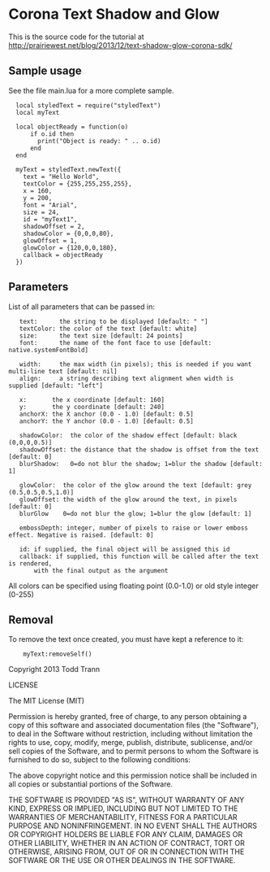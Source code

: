 # Corona Text Shadow and Glow
This is the source code for the tutorial at http://prairiewest.net/blog/2013/12/text-shadow-glow-corona-sdk/


## Sample usage

See the file main.lua for a more complete sample.

```
  local styledText = require("styledText")
  local myText

  local objectReady = function(o)
      if o.id then
      	print("Object is ready: " .. o.id)
      end
  end

  myText = styledText.newText({
	text = "Hello World", 
	textColor = {255,255,255,255},
	x = 160,
	y = 200, 
	font = "Arial", 
	size = 24,
	id = "myText1",
	shadowOffset = 2,
	shadowColor = {0,0,0,80},
	glowOffset = 1,
	glowColor = {120,0,0,180},
	callback = objectReady
  })
```

## Parameters

List of all parameters that can be passed in:
```
   text:      the string to be displayed [default: " "]
   textColor: the color of the text [default: white]
   size:      the text size [default: 24 points]
   font:      the name of the font face to use [default: native.systemFontBold]

   width:     the max width (in pixels); this is needed if you want multi-line text [default: nil]
   align:     a string describing text alignment when width is supplied [default: "left"]

   x:       the x coordinate [default: 160]
   y:       the y coordinate [default: 240]
   anchorX: the X anchor (0.0 - 1.0) [default: 0.5]
   anchorY: the Y anchor (0.0 - 1.0) [default: 0.5]

   shadowColor:  the color of the shadow effect [default: black (0,0,0,0.5)]
   shadowOffset: the distance that the shadow is offset from the text [default: 0]
   blurShadow:   0=do not blur the shadow; 1=blur the shadow [default: 1]

   glowColor:  the color of the glow around the text [default: grey (0.5,0.5,0.5,1.0)]
   glowOffset: the width of the glow around the text, in pixels [default: 0]
   blurGlow    0=do not blur the glow; 1=blur the glow [default: 1]

   embossDepth: integer, number of pixels to raise or lower emboss effect. Negative is raised. [default: 0]

   id: if supplied, the final object will be assigned this id
   callback: if supplied, this function will be called after the text is rendered, 
       with the final output as the argument
```

All colors can be specified using floating point (0.0-1.0) or old style integer (0-255)

## Removal

To remove the text once created, you must have kept a reference to it:
```
	myText:removeSelf()
```


Copyright 2013 Todd Trann


LICENSE

The MIT License (MIT)

Permission is hereby granted, free of charge, to any person obtaining a copy
of this software and associated documentation files (the "Software"), to deal
in the Software without restriction, including without limitation the rights
to use, copy, modify, merge, publish, distribute, sublicense, and/or sell
copies of the Software, and to permit persons to whom the Software is
furnished to do so, subject to the following conditions:

The above copyright notice and this permission notice shall be included in all
copies or substantial portions of the Software.

THE SOFTWARE IS PROVIDED "AS IS", WITHOUT WARRANTY OF ANY KIND, EXPRESS OR
IMPLIED, INCLUDING BUT NOT LIMITED TO THE WARRANTIES OF MERCHANTABILITY,
FITNESS FOR A PARTICULAR PURPOSE AND NONINFRINGEMENT. IN NO EVENT SHALL THE
AUTHORS OR COPYRIGHT HOLDERS BE LIABLE FOR ANY CLAIM, DAMAGES OR OTHER
LIABILITY, WHETHER IN AN ACTION OF CONTRACT, TORT OR OTHERWISE, ARISING FROM,
OUT OF OR IN CONNECTION WITH THE SOFTWARE OR THE USE OR OTHER DEALINGS IN THE
SOFTWARE.
